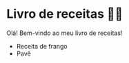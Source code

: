 # Livro de receitas :man_cook:

Olá! Bem-vindo ao meu livro de receitas!

- Receita de frango
- Pavê

